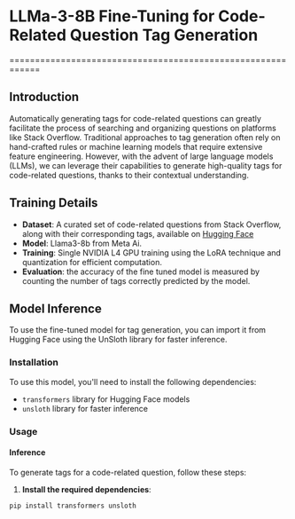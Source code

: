 # LLMa-3-8B Fine-Tuning for Code-Related Question Tag Generation
============================================================

## Introduction

Automatically generating tags for code-related questions can greatly facilitate the process of searching and organizing questions on platforms like Stack Overflow. Traditional approaches to tag generation often rely on hand-crafted rules or machine learning models that require extensive feature engineering. However, with the advent of large language models (LLMs), we can leverage their capabilities to generate high-quality tags for code-related questions, thanks to their contextual understanding.

## Training Details

* **Dataset**: A curated set of code-related questions from Stack Overflow, along with their corresponding tags, available on [Hugging Face](https://huggingface.co/datasets/amaye15/Stack-Overflow-Zero-Shot-Classification)
* **Model**: Llama3-8b from Meta Ai.
* **Training**: Single NVIDIA L4 GPU training using the LoRA technique and quantization for efficient computation.
* **Evaluation**: the accuracy of the fine tuned model is measured by counting the number of tags correctly predicted by the model.

## Model Inference

To use the fine-tuned model for tag generation, you can import it from Hugging Face using the UnSloth library for faster inference.

### Installation

To use this model, you'll need to install the following dependencies:

* `transformers` library for Hugging Face models
* `unsloth` library for faster inference

### Usage

#### Inference

To generate tags for a code-related question, follow these steps:

1. **Install the required dependencies**:
```bash
pip install transformers unsloth
